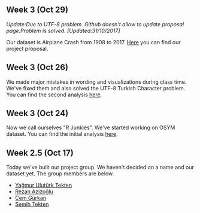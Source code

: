 ## Week 3  (Oct 29)

*Update:Due to UTF-8 problem. Github doesn't allow to update proposal page.Problem is solved. [Updated:31/10/2017]*

Our dataset is Airplane Crash from 1908 to 2017. [Here](files/AviationCrashProposal.html) you can find our project proposal.

## Week 3  (Oct 26)

We made major mistakes in wording and visualizations during class time. We've fixed them and also solved the UTF-8 Turkish Character problem. You can find the second analysis [here](files/analysis2update.html).

## Week 3  (Oct 24)

Now we call ourselves "R Junkies". We've started working on OSYM dataset. You can find the initial analysis [here](files/analysis1.html).


## Week 2.5 (Oct 17)

Today we've built our project group. We haven't decided on a name and our dataset yet. The group members are below.

+ [Yağmur Ulutürk Tekten](https://mef-bda503.github.io/pj-uluturktekteny/)
+ [Rezan Azizoğlu](https://mef-bda503.github.io/pj-rezan/)
+ [Cem Gürkan](https://mef-bda503.github.io/pj-gurkanc/)
+ [Semih Tekten](https://mef-bda503.github.io/pj-tektens/)
